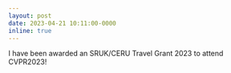 ```yaml
---
layout: post
date: 2023-04-21 10:11:00-0000
inline: true
---
```


I have been awarded an SRUK/CERU Travel Grant 2023 to attend CVPR2023!
